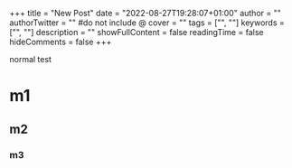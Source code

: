 +++
title = "New Post"
date = "2022-08-27T19:28:07+01:00"
author = ""
authorTwitter = "" #do not include @
cover = ""
tags = ["", ""]
keywords = ["", ""]
description = ""
showFullContent = false
readingTime = false
hideComments = false
+++

normal test

# m1
## m2
### m3